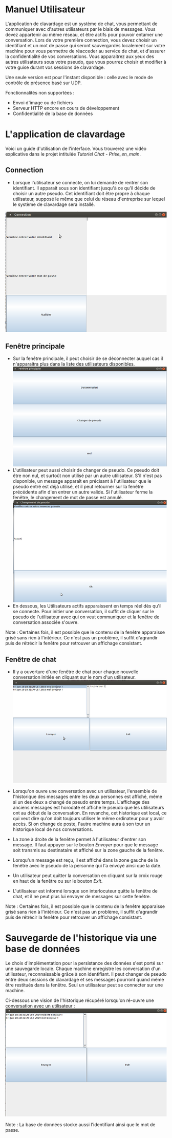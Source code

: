 
# Manuel Utilisateur

L'application de clavardage est un système de chat, vous permettant de communiquer avec d'autres utilisateurs par le biais de messages. Vous devez appartenir au même réseau, et être actifs pour pouvoir entamer une conversation.
Lors de votre première connection, vous devez choisir un identifiant et un mot de passe qui seront sauvergardés localement sur votre machine pour vous permettre de réacceder au service de chat, et d'assurer la confidentialité de vos conversations.
Vous apparaitrez aux yeux des autres utilisateurs sous votre pseudo, que vous pourrez choisir et modifier à votre guise durant vos sessions de clavardage.

Une seule version est pour l'instant disponible : celle avec le mode de contrôle de présence basé sur UDP.

Fonctionnalités non supportées :
* Envoi d'image ou de fichiers
* Serveur HTTP encore en cours de développement 
* Confidentialité de la base de données

# L'application de clavardage

Voici un guide d'utilisation de l'interface.
Vous trouverez une vidéo explicative dans le projet intitulée *Tutoriel Chat - Prise_en_main*.

## Connection

* Lorsque l'utilisateur se connecte, on lui demande de rentrer son identifiant. Il apparait sous son identifiant jusqu'à ce qu'il décide de choisir un autre pseudo. Cet identifiant doit être propre à chaque utilisateur, supposé le même que celui du réseau d'entreprise sur lequel le système de clavardage sera installé. 

![image](Connection.png)

## Fenêtre principale

* Sur la fenêtre principale, il peut choisir de se déconnecter auquel cas il n'apparaitra plus dans la liste des utilisateurs disponibles.
![image](MainWindow.png)
* L'utilisateur peut aussi choisir de changer de pseudo. Ce pseudo doit être non nul, et surtoût non utilisé par un autre utilisateur. S'il n'est pas disponible, un message apparaît en précisant à l'utilisateur que le pseudo entré est déjà utilisé, et il peut retourner sur la fenêtre précédente afin d'en entrer un autre valide. Si l'utilisateur ferme la fenêtre, le changement de mot de passe est annulé.
![image](Changementpseudo.png)
* En dessous, les Utilisateurs actifs apparaissent en temps réel dès qu'il se connecte. Pour initier une conversation, il suffit de cliquer sur le pseudo de l'utilisateur avec qui on veut communiquer et la fenêtre de conversation associée s'ouvre.

Note :
Certaines fois, il est possible que le contenu de la fenêtre apparaisse grisé sans rien à l'intérieur. Ce n'est pas un problème, il suffit d'agrandir puis de rétrécir la fenêtre pour retrouver un affichage consistant.

## Fenêtre de chat

* Il y a ouverture d'une fenêtre de chat pour chaque nouvelle conversation initiée en cliquant sur le nom d'un utilisateur.
![image](Message.png)
* Lorsqu'on ouvre une conversation avec un utilisateur, l'ensemble de l'historique des messages entre les deux personnes est affiché, même si un des deux a changé de pseudo entre temps. L'affichage des anciens messages est horodaté et affiche le pseudo que les utilisateurs ont au début de la conversation. En revanche, cet historique est local, ce qui veut dire qu'on doit toujours utiliser le même ordinateur pour y avoir accès. Si on change de poste, l'autre machine aura à son tour un historique local de nos conversations.

* La zone à droite de la fenêtre permet à l'utilisateur d'entrer son message. Il faut appuyer sur le bouton *Envoyer* pour que le message soit transmis au destinataire et affiché sur la zone gauche de la fenêtre.

* Lorsqu'un message est reçu, il est affiché dans la zone gauche de la fenêtre avec le pseudo de la personne qui l'a envoyé ainsi que la date.

* Un utilisateur peut quitter la conversation en cliquant sur la croix rouge en haut de la fenêtre ou sur le bouton *Exit*.

* L'utilisateur est informé lorsque son interlocuteur quitte la fenêtre de chat, et il ne peut plus lui envoyer de messages sur cette fenêtre.

Note :
Certaines fois, il est possible que le contenu de la fenêtre apparaisse grisé sans rien à l'intérieur. Ce n'est pas un problème, il suffit d'agrandir puis de rétrécir la fenêtre pour retrouver un affichage consistant.

# Sauvegarde de l'historique via une base de données

Le choix d'implémentation pour la persistance des données s'est porté sur une sauvegarde locale. Chaque machine enregistre les conversation d'un utilisateur, reconnaissable grâce à son identifiant. Il peut changer de pseudo entre deux sessions de clavardage et ses messages pourront quand même être restitués dans la fenêtre. Seul un utilisateur peut se connecter sur une machine.

Ci-dessous une vision de l'historique récupéré lorsqu'on ré-ouvre une conversation avec un utilisateur :
![historique](Historique.png)

Note : 
La base de données stocke aussi l'identifiant ainsi que le mot de passe. 
